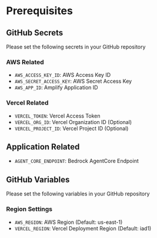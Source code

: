 # Prerequisites
## GitHub Secrets
Please set the following secrets in your GitHub repository

### AWS Related
- `AWS_ACCESS_KEY_ID`: AWS Access Key ID
- `AWS_SECRET_ACCESS_KEY`: AWS Secret Access Key  
- `AWS_APP_ID`: Amplify Application ID

### Vercel Related
- `VERCEL_TOKEN`: Vercel Access Token
- `VERCEL_ORG_ID`: Vercel Organization ID (Optional)
- `VERCEL_PROJECT_ID`: Vercel Project ID (Optional)

## Application Related
- `AGENT_CORE_ENDPOINT`: Bedrock AgentCore Endpoint

## GitHub Variables
Please set the following variables in your GitHub repository

### Region Settings
- `AWS_REGION`: AWS Region (Default: us-east-1)
- `VERCEL_REGION`: Vercel Deployment Region (Default: iad1)